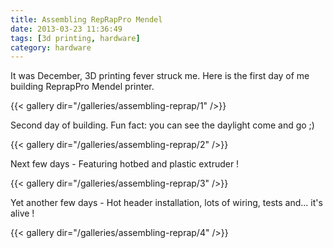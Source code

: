 ```yaml
---
title: Assembling RepRapPro Mendel
date: 2013-03-23 11:36:49
tags: [3d printing, hardware]
category: hardware
---
```


It was December, 3D printing fever struck me. Here is the first day of
me building ReprapPro Mendel printer.

{{< gallery dir="/galleries/assembling-reprap/1" />}}

Second day of building. Fun fact: you can see the daylight come and go ;)

{{< gallery dir="/galleries/assembling-reprap/2" />}}

Next few days - Featuring hotbed and plastic extruder !

{{< gallery dir="/galleries/assembling-reprap/3" />}}

Yet another few days - Hot header installation, lots of wiring, tests and... it's alive !

{{< gallery dir="/galleries/assembling-reprap/4" />}}
